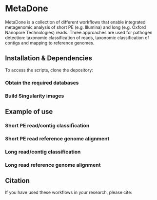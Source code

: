 # MetaDone
MetaDone is a collection of different workflows that enable integrated metagenomic analysis of short PE (e.g. Illumina) and long (e.g. Oxford Nanopore Technologies) reads. Three approaches are used for pathogen detection: taxonomic classification of reads, taxonomic classification of contigs and mapping to reference genomes.
## Installation & Dependencies
To access the scripts, clone the depository: 
### Obtain the required databases
### Build Singularity images
## Example of use
### Short PE read/contig classification
### Short PE read reference genome alignment
### Long read/contig classification
### Long read reference genome alignment
## Citation
If you have used these workflows in your research, please cite:
